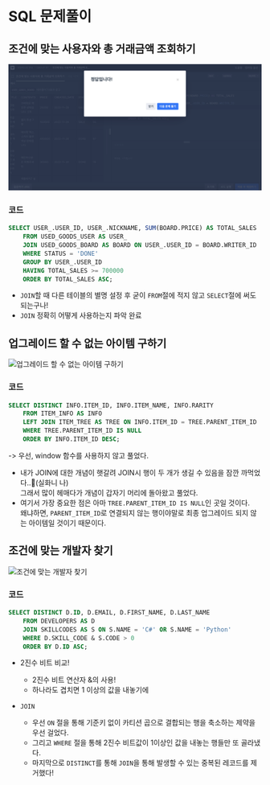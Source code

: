 # SQL 문제풀이

## 조건에 맞는 사용자와 총 거래금액 조회하기

![조건에 맞는 사용자와 총 거래금액 조회하기](../img/week3/조건에%20맞는%20사용자와%20총%20거래금액%20조회하기.png)

### 코드

```SQL
SELECT USER_.USER_ID, USER_.NICKNAME, SUM(BOARD.PRICE) AS TOTAL_SALES
    FROM USED_GOODS_USER AS USER_
    JOIN USED_GOODS_BOARD AS BOARD ON USER_.USER_ID = BOARD.WRITER_ID
    WHERE STATUS = 'DONE'
    GROUP BY USER_.USER_ID
    HAVING TOTAL_SALES >= 700000
    ORDER BY TOTAL_SALES ASC;
```

- `JOIN`할 때 다른 테이블의 별명 설정 후 굳이 `FROM`절에 적지 않고 `SELECT`절에 써도 되는구나!
- `JOIN` 정확히 어떻게 사용하는지 파악 완료

## 업그레이드 할 수 없는 아이템 구하기

![업그레이드 할 수 없는 아이템 구하기](../img/week3/업그레이드%20불가%20아이템.png)

### 코드

```SQL
SELECT DISTINCT INFO.ITEM_ID, INFO.ITEM_NAME, INFO.RARITY
    FROM ITEM_INFO AS INFO
    LEFT JOIN ITEM_TREE AS TREE ON INFO.ITEM_ID = TREE.PARENT_ITEM_ID
    WHERE TREE.PARENT_ITEM_ID IS NULL
    ORDER BY INFO.ITEM_ID DESC;
```

-> 우선, window 함수를 사용하지 않고 풀었다.

- 내가 JOIN에 대한 개념이 햇갈려 JOIN시 행이 두 개가 생길 수 있음을 잠깐 까먹었다..🥲(실화니 나)<br>
  그래서 많이 헤매다가 개념이 갑자기 머리에 돌아왔고 풀었다.
- 여기서 가장 중요한 점은 아마 `TREE.PARENT_ITEM_ID IS NULL`인 곳일 것이다.<br>
  왜냐하면, `PARENT_ITEM_ID`로 연결되지 않는 행이야말로 최종 업그레이드 되지 않는 아이템일 것이기 때문이다.

## 조건에 맞는 개발자 찾기

![조건에 맞는 개발자 찾기](../img/week3/조건에%20맞는%20개발자%20찾기.png)

### 코드

```SQL
SELECT DISTINCT D.ID, D.EMAIL, D.FIRST_NAME, D.LAST_NAME
    FROM DEVELOPERS AS D
    JOIN SKILLCODES AS S ON S.NAME = 'C#' OR S.NAME = 'Python'
    WHERE D.SKILL_CODE & S.CODE > 0
    ORDER BY D.ID ASC;
```

- 2진수 비트 비교!

  - 2진수 비트 연산자 &의 사용!
  - 하나라도 겹치면 1 이상의 값을 내놓기에

- `JOIN`
  - 우선 `ON` 절을 통해 기준키 없이 카티션 곱으로 결합되는 행을 축소하는 제약을 우선 걸었다.
  - 그리고 `WHERE` 절을 통해 2진수 비트값이 1이상인 값을 내놓는 행들만 또 골라냈다.
  - 마지막으로 `DISTINCT`를 통해 `JOIN`을 통해 발생할 수 있는 중복된 레코드를 제거했다!
